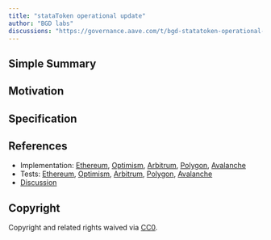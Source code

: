 ```yaml
---
title: "stataToken operational update"
author: "BGD labs"
discussions: "https://governance.aave.com/t/bgd-statatoken-operational-update/14497"
---
```


## Simple Summary

## Motivation

## Specification

## References

- Implementation: [Ethereum](https://github.com/bgd-labs/aave-proposals/blob/main/src/20230815_AaveV3_Multi_StataTokenOperationalUpdate/AaveV3_Ethereum_StataTokenOperationalUpdate_20230815.sol), [Optimism](https://github.com/bgd-labs/aave-proposals/blob/main/src/20230815_AaveV3_Multi_StataTokenOperationalUpdate/AaveV3_Optimism_StataTokenOperationalUpdate_20230815.sol), [Arbitrum](https://github.com/bgd-labs/aave-proposals/blob/main/src/20230815_AaveV3_Multi_StataTokenOperationalUpdate/AaveV3_Arbitrum_StataTokenOperationalUpdate_20230815.sol), [Polygon](https://github.com/bgd-labs/aave-proposals/blob/main/src/20230815_AaveV3_Multi_StataTokenOperationalUpdate/AaveV3_Polygon_StataTokenOperationalUpdate_20230815.sol), [Avalanche](https://github.com/bgd-labs/aave-proposals/blob/main/src/20230815_AaveV3_Multi_StataTokenOperationalUpdate/AaveV3_Avalanche_StataTokenOperationalUpdate_20230815.sol)
- Tests: [Ethereum](https://github.com/bgd-labs/aave-proposals/blob/main/src/20230815_AaveV3_Multi_StataTokenOperationalUpdate/AaveV3_Ethereum_StataTokenOperationalUpdate_20230815.t.sol), [Optimism](https://github.com/bgd-labs/aave-proposals/blob/main/src/20230815_AaveV3_Multi_StataTokenOperationalUpdate/AaveV3_Optimism_StataTokenOperationalUpdate_20230815.t.sol), [Arbitrum](https://github.com/bgd-labs/aave-proposals/blob/main/src/20230815_AaveV3_Multi_StataTokenOperationalUpdate/AaveV3_Arbitrum_StataTokenOperationalUpdate_20230815.t.sol), [Polygon](https://github.com/bgd-labs/aave-proposals/blob/main/src/20230815_AaveV3_Multi_StataTokenOperationalUpdate/AaveV3_Polygon_StataTokenOperationalUpdate_20230815.t.sol), [Avalanche](https://github.com/bgd-labs/aave-proposals/blob/main/src/20230815_AaveV3_Multi_StataTokenOperationalUpdate/AaveV3_Avalanche_StataTokenOperationalUpdate_20230815.t.sol)
- [Discussion](https://governance.aave.com/t/bgd-statatoken-operational-update/14497)

## Copyright

Copyright and related rights waived via [CC0](https://creativecommons.org/publicdomain/zero/1.0/).
